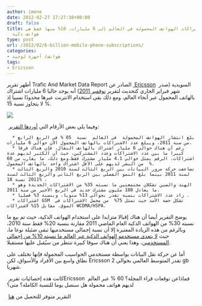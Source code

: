 ```yaml
---
author: imene
date: 2012-02-27 17:27:38+00:00
draft: false
title: وصول عدد اشتراكات الهواتف المحمولة في العالم إلى 6 مليارات، 10% منها فقط هي
  هواتف ذكية
type: post
url: /2012/02/6-billion-mobile-phone-subscriptions/
categories:
- هواتف/ أجهزة لوحية
tags:
- Ericsson
---
```


أظهر تقرير Trafic And Market Data Report الصادر عن [ Ericsson](http://www.ericsson.com/)  السويدية (صدر شهر فبراير الجاري كتحديث لتقرير [نوفمبر 2011](http://www.ericsson.com/news/1561267)) أنه يوجد حاليا 6 مليارات اشتراك بالهاتف المحمول عبر أنحاء العالم، ومع ذلك بقي استخدام الانترنت عبرها محدودًا نسبيا إذ لا يتجاوز نسبة 15 %.




[![](http://www.it-scoop.com/wp-content/uploads/2012/02/TRAFFIC-AND-Market-data-report-Ericsson.png)
](http://www.it-scoop.com/wp-content/uploads/2012/02/TRAFFIC-AND-Market-data-report-Ericsson.png)




 وفيما يلي بعض الأرقام التي [أوردها التقرير](http://www.ericsson.com/news/120222_mobile_subscribers_at_6_billion_244159020_c):






	  * بلغ انتشار الهواتف المحمولة  في العالم  نسبة  85 % في الربع الرابع من سنة 2011، ويبلغ عدد الاشتراكات بالهاتف المحمول الآن حوالي 6 مليارات.
	  * رغم أن هناك حوالي 6 مليار اشتراك بالهاتف النقال، فإن هناك فرقا كبيرا ما بين عدد الاشتراكات وعدد المشتركين، حيث أن الكثير لديهم عدة اشتراكات. الرقم يمثل حوالي 4.1 مليار مشترك فقط،ومع ذلك، ما يقارب من 60 %  من البشر لديهم على الأقل اشتراك واحد بالهاتف المحمول.
	  * تضاعفت حركة مرور البيانات بين الربع الثالث لسنة 2010 والربع الثالث لسنة 2011 بينما بلغ النمو الفصلي بين الربع الثاني والربع الثالث لسنة 2011 نسبة 18% .
	  * الهند والصين تشكلان مجتمعتين ما نسبته 35% من الاشتراكات الجديدة وهو ما يعادل 180 مليون مشترك جديد في الربع الأخير من سنة 2011.
	  * زاد عدد الاشتراكات بنسبة تقدر بحوالي 13% سنويا، وبنسبة 3% فصليا .
	  * اشتراكات GSM  تشكل حصة الأسد حيث تمثل 75%  من مجمل الاشتراكات في السوق، مقابل 15% لاشتراكات WCDMA/HSPA.



يوضح التقرير أيضا أن هناك إقبالا متزايدا على استخدام الهواتف الذكية، حيث تم بيع ما نسبته 30% من الهواتف الذكية العام الماضي 2011 مقارنة بنسبة 20% فقط سنة 2010، وبالرغم من هذه الزيادة المعتبرة إلا أن نسبة إجمالي مستخدميها تبقى ضئيلة نوعا ما، حيث [لا يتعدى مستخدمو الهواتف الذكية عبر العالم ما نسبته 10% من إجمالي المستخدمين](http://www.gomonews.com/only-around-10-per-cent-use-smartphones-says-ericsson/)، وهذا يعني أن هناك سوقا كبيرة تنتظر من سيُقبل عليها مستقبلا.




أما عن حركة نقل البيانات بواسطة مستخدمي الحواسيب المحمولة فإنها تختلف على نطاق واسع بين الأفراد والأسواق، لكن Ericsson تقدر المتوسط العالمي بحوالي 2 gb شهريا.




 كانت هذه إحصائيات تقريرEricsson  فماذاعن توقعات قراء المجلة؟ 60 % عبر العالم لديهم هواتف محمولة هل سنصل يوما للنسبة الكاملة؟ متى؟




 التقرير متوفر للتحميل من [هنا](http://www.google.com/url?sa=t&rct=j&q=&esrc=s&source=web&cd=2&ved=0CCwQFjAB&url=http%3A%2F%2Fwww.ericsson.com%2Fres%2Fdocs%2F2012%2Ftmd_report_feb_web.pdf&ei=9l1JT5PUNoSw0AXy5O2MDg&usg=AFQjCNFI22M7ymmozgeeB64Q9mK1pNwdLA)
